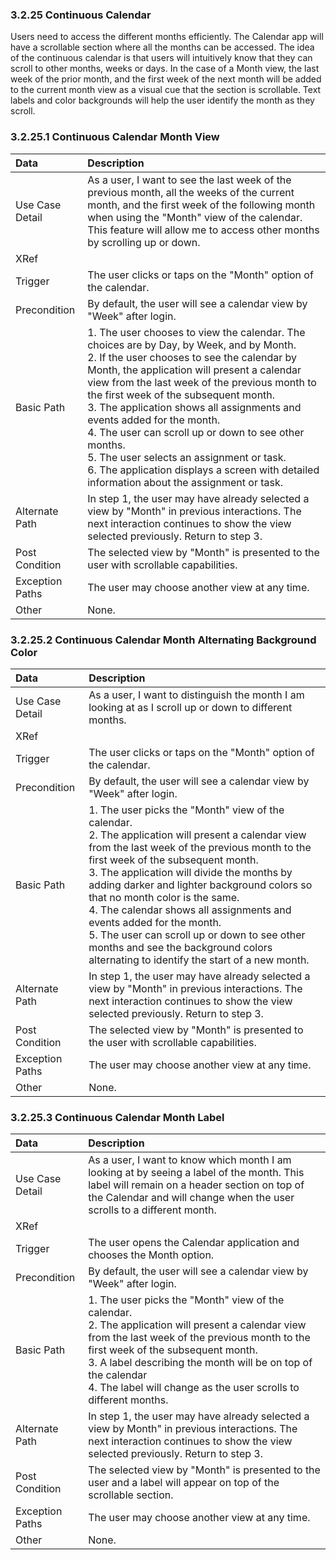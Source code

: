 ### 3.2.25 Continuous Calendar

Users need to access the different months efficiently. The Calendar app will have a scrollable section where all the months can be accessed. The idea of the continuous calendar is that users will intuitively know that they can scroll to other months, weeks or days. In the case of a Month view, the last week of the prior month, and the first week of the next month will be added to the current month view as a visual cue that the section is scrollable. Text labels and color backgrounds will help the user identify the month as they scroll.

### 3.2.25.1 Continuous Calendar Month View

| Data          | Description |
|:--------------| :--------------|
|Use Case Detail  | As a user, I want to see the last week of the previous month, all the weeks of the current month, and the first week of the following month when using the "Month" view of the calendar. This feature will allow me to access other months by scrolling up or down.|
|XRef           | |
|Trigger        | The user clicks or taps on the "Month" option of the calendar.|
|Precondition   | By default, the user will see a calendar view by "Week" after login.|
|Basic Path     | 1. The user chooses to view the calendar. The choices are by Day, by Week, and by Month.<br>2. If the user chooses to see the calendar by Month, the application will present a calendar view from the last week of the previous month to the first week of the subsequent month.<br>3. The application shows all assignments and events added for the month.<br>4. The user can scroll up or down to see other months.<br>5. The user selects an assignment or task.<br>6. The application displays a screen with detailed information about the assignment or task.|
|Alternate Path | In step 1, the user may have already selected a view by "Month" in previous interactions. The next interaction continues to show the view selected previously. Return to step 3.|
|Post Condition | The selected view by "Month" is presented to the user with scrollable capabilities.|
|Exception Paths| The user may choose another view at any time.|
|Other          | None.|

### 3.2.25.2 Continuous Calendar Month Alternating Background Color

| Data          | Description |
|:--------------| :--------------|
|Use Case Detail  | As a user, I want to distinguish the month I am looking at as I scroll up or down to different months.|
|XRef           | |
|Trigger        | The user clicks or taps on the "Month" option of the calendar.|
|Precondition   | By default, the user will see a calendar view by "Week" after login.|
|Basic Path     | 1. The user picks the "Month" view of the calendar. <br>2. The application will present a calendar view from the last week of the previous month to the first week of the subsequent month.<br>3. The application will divide the months by adding darker and lighter background colors so that no month color is the same.<br> 4. The calendar shows all assignments and events added for the month.<br>5. The user can scroll up or down to see other months and see the background colors alternating to identify the start of a new month.|
|Alternate Path | In step 1, the user may have already selected a view by "Month" in previous interactions. The next interaction continues to show the view selected previously. Return to step 3.|
|Post Condition | The selected view by "Month" is presented to the user with scrollable capabilities.|
|Exception Paths| The user may choose another view at any time.|
|Other          | None.|

### 3.2.25.3 Continuous Calendar Month Label

| Data          | Description |
|:--------------| :--------------|
|Use Case Detail  | As a user, I want to know which month I am looking at by seeing a label of the month. This label will remain on a header section on top of the Calendar and will change when the user scrolls to a different month.|
|XRef           | |
|Trigger        | The user opens the Calendar application and chooses the Month option.|
|Precondition   | By default, the user will see a calendar view by "Week" after login.|
|Basic Path     | 1. The user picks the "Month" view of the calendar. <br>2. The application will present a calendar view from the last week of the previous month to the first week of the subsequent month.<br>3. A label describing the month will be on top of the calendar<br> 4. The label will change as the user scrolls to different months.|
|Alternate Path | In step 1, the user may have already selected a view by Month" in previous interactions. The next interaction continues to show the view selected previously. Return to step 3.|
|Post Condition | The selected view by "Month" is presented to the user and a label will appear on top of the scrollable section.|
|Exception Paths| The user may choose another view at any time.|
|Other          | None.|
